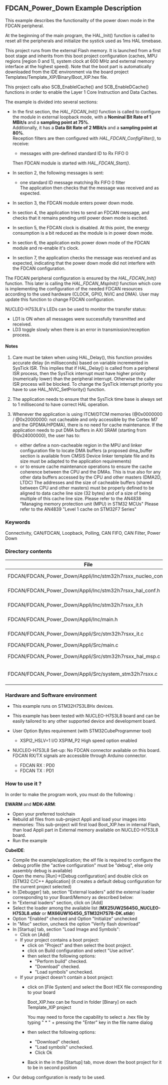 ## <b>FDCAN_Power_Down Example Description</b>

This example describes the functionality of the power down mode in the FDCAN peripheral.

At the beginning of the main program, the HAL_Init() function is called to reset
all the peripherals and initialize the systick used as 1ms HAL timebase.

This project runs from the external Flash memory. It is launched from a first boot stage and inherits from this boot project
configuration (caches, MPU regions [region 0 and 1], system clock at 600 MHz and external memory interface at the highest speed).
Note that the boot part is automatically downloaded from the IDE environment via the board project Templates/Template_XIP/Binary/Boot_XIP.hex file.

This project calls also SCB_EnableICache() and SCB_EnableDCache() functions in order to enable
the Layer 1 Core Instruction and Data Caches.

The example is divided into several sections:<br>

  - In the first section, the *HAL_FDCAN_Init()* function is called to configure the module in external loopback mode,  with a **Nominal Bit Rate of 1 MBit/s** and a **sampling point at 75%**.<br>
    Additionally, it has a **Data Bit Rate of 2 MBit/s** and a **sampling point at 80%**.<br>
    Reception filters are then configured with *HAL_FDCAN_ConfigFilter()*, to receive:<br>
      - messages with pre-defined standard ID to Rx FIFO 0<br>

    Then FDCAN module is started with *HAL_FDCAN_Start()*.<br>
  - In section 2, the following messages is sent:<br>
      - one standard ID message matching Rx FIFO 0 filter<br>
    The application then checks that the message was received and as expected.
  - In section 3, the FDCAN module enters power down mode.
  - In section 4, the application tries to send an FDCAN message, and checks that it remains pending until power down mode is excited.
  - In section 5, the FDCAN clock is disabled. At this point, the energy consumption is a bit reduced as the module is in power down mode.
  - In section 6, the application exits power down mode of the FDCAN module and re-enable it's clock.
  - In section 7, the application checks the message was received and as expected, indicating that the power down mode did not interfere with the FDCAN configuration.

The FDCAN peripheral configuration is ensured by the *HAL_FDCAN_Init()* function.
This later is calling the *HAL_FDCAN_MspInit()* function which core is implementing
the configuration of the needed FDCAN resources according to the used hardware (CLOCK, GPIO, NVIC and DMA).
User may update this function to change FDCAN configuration.


NUCLEO-H7S3L8's LEDs can be used to monitor the transfer status:

  - LD1 is ON when all messages were successfully transmitted and received.
  - LD3 toggle slowly when there is an error in transmission/reception process.

#### <b>Notes</b>

 1. Care must be taken when using HAL_Delay(), this function provides accurate delay (in milliseconds)
    based on variable incremented in SysTick ISR. This implies that if HAL_Delay() is called from
    a peripheral ISR process, then the SysTick interrupt must have higher priority (numerically lower)
    than the peripheral interrupt. Otherwise the caller ISR process will be blocked.
    To change the SysTick interrupt priority you have to use HAL_NVIC_SetPriority() function.

 2. The application needs to ensure that the SysTick time base is always set to 1 millisecond
    to have correct HAL operation.

 3. Whenever the application is using ITCM/DTCM memories (@0x0000000 / @0x20000000: not cacheable and only accessible
    by the Cortex M7 and the GPDMA/HPDMA), there is no need for cache maintenance.
    If the application needs to put DMA buffers in AXI SRAM (starting from @0x24000000), the user has to:
    - either define a non-cacheable region in the MPU and linker configuration file to locate DMA buffers
      (a proposed dma_buffer section is available from CMSIS Device linker template file and its size must
      be adapted to the application requirements)
    - or to ensure cache maintenance operations to ensure the cache coherence between the CPU and the DMAs.
    This is true also for any other data buffers accessed by the CPU and other masters (DMA2D, LTDC)
    The addresses and the size of cacheable buffers (shared between CPU and other masters)
    must be properly defined to be aligned to data cache line size (32 bytes) and of a size of being multiple
    of this cache line size.
    Please refer to the AN4838 "Managing memory protection unit (MPU) in STM32 MCUs"
    Please refer to the AN4839 "Level 1 cache on STM32F7 Series"

### <b>Keywords</b>

Connectivity, CAN/FDCAN, Loopback, Polling, CAN FIFO, CAN Filter, Power Down

### <b>Directory contents</b>

File | Description
 --- | ---
FDCAN/FDCAN_Power_Down/Appli/Inc/stm32h7rsxx_nucleo_conf.h    | BSP configuration file
FDCAN/FDCAN_Power_Down/Appli/Inc/stm32h7rsxx_hal_conf.h   | HAL configuration file
FDCAN/FDCAN_Power_Down/Appli/Inc/stm32h7rsxx_it.h         | Header for stm32h7rsxx_it.c
FDCAN/FDCAN_Power_Down/Appli/Inc/main.h                 | Header for main.c module
FDCAN/FDCAN_Power_Down/Appli/Src/stm32h7rsxx_it.c         | Interrupt handlers
FDCAN/FDCAN_Power_Down/Appli/Src/main.c                 | Main program
FDCAN/FDCAN_Power_Down/Appli/Src/stm32h7rsxx_hal_msp.c    | HAL MSP module
FDCAN/FDCAN_Power_Down/Appli/Src/system_stm32h7rsxx.c     | stm32h7rsxx system source file

### <b>Hardware and Software environment</b>

  - This example runs on STM32H7S3L8Hx devices.

  - This example has been tested with NUCLEO-H7S3L8 board and can be
    easily tailored to any other supported device and development board.

  - User Option Bytes requirement (with STM32CubeProgrammer tool)

    - XSPI2_HSLV=1     I/O XSPIM_P2 High speed option enabled

  - NUCLEO-H7S3L8 Set-up:
    No FDCAN connector available on this board. FDCAN RX/TX signals are accessible through Arduino connector.
      - FDCAN RX : PD0
      - FDCAN TX : PD1

### <b>How to use it ?</b>

In order to make the program work, you must do the following :

**EWARM** and **MDK-ARM**:

 - Open your preferred toolchain
 - Rebuild all files from sub-project Appli and load your images into memories: This sub-project will first load Boot_XIP.hex in internal Flash,
   than load Appli part in External memory available on NUCLEO-H7S3L8 board.
 - Run the example

**CubeIDE**:

 - Compile the example/application; the elf file is required to configure the debug profile (the "active configuration" must be "debug", else only assembly debug is available)
 - Open the menu [Run]->[Debug configuration] and double click on  [STM32 C/C++ Application] (it creates a default debug configuration for the current project selected)
 - In [Debugger] tab, section "External  loaders" add the external loader corresponding to your Board/Memory as described below:
 - In "External loaders" section, click on [Add]
 - Select the loader among the available list (**MX25UW25645G_NUCLEO-H7S3L8.stldr** or **MX66UW1G45G_STM32H7S78-DK.stldr**)
 - Option "Enabled" checked and Option "Initialize" unchecked
 - In "Misc" section, uncheck the option "Verify flash download"
 - In [Startup] tab, section "Load Image and Symbols":
   - Click on [Add]
   - If your project contains a boot project:
     - click on "Project" and then select the boot project.
     - click on Build configuration and select "Use active".
     - then select the following options:
       - "Perform build" checked.
       - "Download" checked.
       - "Load symbols" unchecked.
   - If your project doesn't contain a boot project:
     - click on [File System] and select the Boot HEX file corresponding to your board

        Boot_XIP.hex can be found in folder [Binary] on each Template_XIP project

        You may need to force the capability to select a .hex file by typing " * " + pressing the "Enter" key in the file name dialog

     - then select the following options:
       - "Download"      checked.
       - "Load symbols" unchecked.
       - Click Ok
     - Back in the in the [Startup] tab, move down the boot project for it to be in second position
 - Our debug configuration is ready to be used.

